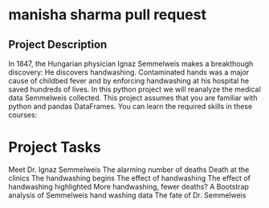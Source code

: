 # manisha sharma pull request 

## Project Description
In 1847, the Hungarian physician Ignaz Semmelweis makes a breakthough discovery: He discovers handwashing. Contaminated hands was a major cause of childbed fever and by enforcing handwashing at his hospital he saved hundreds of lives.
In this python project we will reanalyze the medical data Semmelweis collected. This project assumes that you are familiar with python and pandas DataFrames. You can learn the required skills in these courses:

# Project Tasks
Meet Dr. Ignaz Semmelweis
The alarming number of deaths
Death at the clinics
The handwashing begins
The effect of handwashing
The effect of handwashing highlighted
More handwashing, fewer deaths?
A Bootstrap analysis of Semmelweis hand washing data
The fate of Dr. Semmelweis
